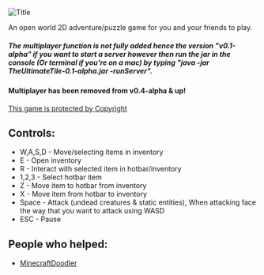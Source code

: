 ![Title](https://i.imgur.com/fydwLTw.png)

An open world 2D adventure/puzzle game for you and your friends to play.

##### The multiplayer function is not fully added hence the version "v0.1-alpha" if you want to start a server however then run the jar in the console (Or terminal if you're on a mac) by typing "java -jar TheUltimateTile-0.1-alpha.jar -runServer".
#### Multiplayer has been removed from v0.4-alpha & up!

[This game is protected by Copyright](https://github.com/CoffeeCatRailway/TheUltimateTile/blob/master/LICENSE.md)

## Controls:
* W,A,S,D	  - Move/selecting items in inventory 
* E 		    - Open inventory 
* R 		    - Interact with selected item in hotbar/inventory 
* 1,2,3 	  - Select hotbar item
* Z 		    - Move item to hotbar from inventory 
* X 		    - Move item from hotbar to inventory
* Space 	  - Attack (undead creatures & static entities), When attacking face the way that you want to attack using WASD
* ESC		    - Pause
  
## People who helped:
* [MinecraftDoodler](https://www.youtube.com/channel/UCRIQmsZq3OHOreHRzD-q2Xw)
